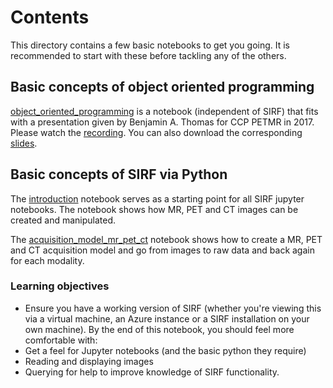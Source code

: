 # Contents
This directory contains a few basic notebooks to get you going. It is recommended to start with these
before tackling any of the others.

## Basic concepts of object oriented programming
[object\_oriented\_programming](object_oriented_programming.ipynb) is a notebook (independent of SIRF) that
fits with a presentation given by Benjamin A. Thomas for CCP PETMR in 2017.
Please watch the [recording](http://www.ccpsynerbi.ac.uk/sites/www.ccppetmr.ac.uk/files/Introduction_to_OOP_20170728.mp4). You can also 
download the corresponding [slides](http://www.ccpsynerbi.ac.uk/sites/www.ccppetmr.ac.uk/files/20170728_OOP_slides.pdf).

## Basic concepts of SIRF via Python
The [introduction](introduction.ipynb) notebook serves as a starting point for all SIRF jupyter notebooks. 
The notebook shows how MR, PET and CT images can be created and manipulated.

The [acquisition_model_mr_pet_ct](acquisition_model_mr_pet_ct.ipynb) notebook shows how to create a MR, PET and CT acquisition model and go from images to raw data and back again for each modality. 

### Learning objectives

- Ensure you have a working version of SIRF (whether you're viewing this via a virtual machine, an Azure instance or a SIRF installation on your own machine).
By the end of this notebook, you should feel more comfortable with:
- Get a feel for Jupyter notebooks (and the basic python they require)
- Reading and displaying images
- Querying for help to improve knowledge of SIRF functionality.